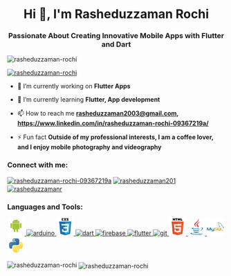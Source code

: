 <h1 align="center">Hi 👋, I'm Rasheduzzaman Rochi</h1>
<h3 align="center">Passionate About Creating Innovative Mobile Apps with Flutter and Dart</h3>

<p align="left"> <img src="https://komarev.com/ghpvc/?username=rasheduzzaman-rochi&label=Profile%20views&color=0e75b6&style=flat" alt="rasheduzzaman-rochi" /> </p>

<p align="left"> <a href="https://github.com/ryo-ma/github-profile-trophy"><img src="https://github-profile-trophy.vercel.app/?username=rasheduzzaman-rochi" alt="rasheduzzaman-rochi" /></a> </p>

- 🔭 I’m currently working on **Flutter Apps**

- 🌱 I’m currently learning **Flutter, App development**

- 📫 How to reach me **rasheduzzaman2003@gmail.com, https://www.linkedin.com/in/rasheduzzaman-rochi-09367219a/**

- ⚡ Fun fact **Outside of my professional interests, I am a coffee lover, and I enjoy mobile photography and videography**

<h3 align="left">Connect with me:</h3>
<p align="left">
<a href="https://linkedin.com/in/rasheduzzaman-rochi-09367219a" target="blank"><img align="center" src="https://raw.githubusercontent.com/rahuldkjain/github-profile-readme-generator/master/src/images/icons/Social/linked-in-alt.svg" alt="rasheduzzaman-rochi-09367219a" height="30" width="40" /></a>
<a href="https://www.hackerrank.com/rasheduzzaman201" target="blank"><img align="center" src="https://raw.githubusercontent.com/rahuldkjain/github-profile-readme-generator/master/src/images/icons/Social/hackerrank.svg" alt="rasheduzzaman201" height="30" width="40" /></a>
<a href="https://codeforces.com/profile/rasheduzzamanr" target="blank"><img align="center" src="https://raw.githubusercontent.com/rahuldkjain/github-profile-readme-generator/master/src/images/icons/Social/codeforces.svg" alt="rasheduzzamanr" height="30" width="40" /></a>
</p>

<h3 align="left">Languages and Tools:</h3>
<p align="left"> <a href="https://developer.android.com" target="_blank" rel="noreferrer"> <img src="https://raw.githubusercontent.com/devicons/devicon/master/icons/android/android-original-wordmark.svg" alt="android" width="40" height="40"/> </a> <a href="https://www.arduino.cc/" target="_blank" rel="noreferrer"> <img src="https://cdn.worldvectorlogo.com/logos/arduino-1.svg" alt="arduino" width="40" height="40"/> </a> <a href="https://www.w3schools.com/css/" target="_blank" rel="noreferrer"> <img src="https://raw.githubusercontent.com/devicons/devicon/master/icons/css3/css3-original-wordmark.svg" alt="css3" width="40" height="40"/> </a> <a href="https://dart.dev" target="_blank" rel="noreferrer"> <img src="https://www.vectorlogo.zone/logos/dartlang/dartlang-icon.svg" alt="dart" width="40" height="40"/> </a> <a href="https://firebase.google.com/" target="_blank" rel="noreferrer"> <img src="https://www.vectorlogo.zone/logos/firebase/firebase-icon.svg" alt="firebase" width="40" height="40"/> </a> <a href="https://flutter.dev" target="_blank" rel="noreferrer"> <img src="https://www.vectorlogo.zone/logos/flutterio/flutterio-icon.svg" alt="flutter" width="40" height="40"/> </a> <a href="https://git-scm.com/" target="_blank" rel="noreferrer"> <img src="https://www.vectorlogo.zone/logos/git-scm/git-scm-icon.svg" alt="git" width="40" height="40"/> </a> <a href="https://www.w3.org/html/" target="_blank" rel="noreferrer"> <img src="https://raw.githubusercontent.com/devicons/devicon/master/icons/html5/html5-original-wordmark.svg" alt="html5" width="40" height="40"/> </a> <a href="https://www.java.com" target="_blank" rel="noreferrer"> <img src="https://raw.githubusercontent.com/devicons/devicon/master/icons/java/java-original.svg" alt="java" width="40" height="40"/> </a> <a href="https://www.mysql.com/" target="_blank" rel="noreferrer"> <img src="https://raw.githubusercontent.com/devicons/devicon/master/icons/mysql/mysql-original-wordmark.svg" alt="mysql" width="40" height="40"/> </a> <a href="https://www.python.org" target="_blank" rel="noreferrer"> <img src="https://raw.githubusercontent.com/devicons/devicon/master/icons/python/python-original.svg" alt="python" width="40" height="40"/> </a> </p>

<p><img align="left" src="https://github-readme-stats.vercel.app/api/top-langs?username=rasheduzzaman-rochi&show_icons=true&locale=en&layout=compact" alt="rasheduzzaman-rochi" /></p>

<p>&nbsp;<img align="center" src="https://github-readme-stats.vercel.app/api?username=rasheduzzaman-rochi&show_icons=true&locale=en" alt="rasheduzzaman-rochi" /></p>
